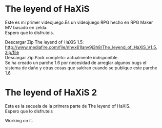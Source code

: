 # The leyend of HaXiS
Este es mi primer videojuego.Es un videojuego RPG hecho en RPG Maker MV basado en zelda.
<br>
Espero que lo disfruteis.

Descargar Zip The leyend of HaXiS 1.5: http://www.mediafire.com/file/nhvx61lanv9j3h8/The_leyend_of_HaXiS_V1.5.zip/file
<br>
Descargar Zip Pack completo: actualmente indisponible.
<br>
Se ha creado un parche 1.6 por necesidad de arreglar algunos bugs el sistema de daño y otras cosas que saldran cuando se publique este parche 1.6

# The leyend of HaXiS 2
Esta es la secuela de la primera parte de The leyend of HaXiS.
<br>
Espero que lo disfruteis

Working on it.
